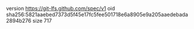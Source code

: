 version https://git-lfs.github.com/spec/v1
oid sha256:5821aaebed7373d5f45e17fc5fee501718e6a8905e9a205aaedebada2894b276
size 717
